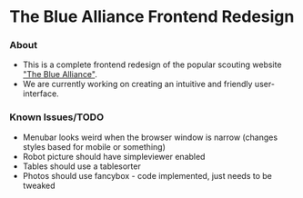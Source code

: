The Blue Alliance Frontend Redesign
====================================
### About
+ This is a complete frontend redesign of the popular scouting website ["The Blue Alliance"](http://thebluealliance.com).
+ We are currently working on creating an intuitive and friendly user-interface.

### Known Issues/TODO
+ Menubar looks weird when the browser window is narrow (changes styles based for mobile or something)
+ Robot picture should have simpleviewer enabled
+ Tables should use a tablesorter
+ Photos should use fancybox - code implemented, just needs to be tweaked
